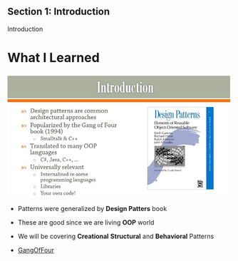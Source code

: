## Section 1: Introduction

Introduction

# What I Learned

<img src="introduction.JPG" alt="alt text" width="500"/>

- Patterns were generalized by **Design Patters** book
- These are good since we are living **OOP** world



- We will be covering **Creational** **Structural** and **Behavioral** Patterns

- [GangOfFour](https://en.wikipedia.org/wiki/Design_Patterns)